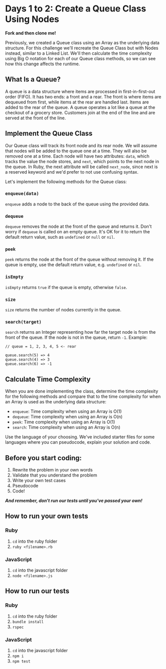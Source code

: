 # Days 1 to 2: Create a Queue Class Using Nodes

**Fork and then clone me!**

Previously, we created a Queue class using an Array as the underlying data structure. For this challenge we'll recreate the Queue Class but with Nodes instead, similar to a Linked List. We'll then calculate the time complexity using Big O notation for each of our Queue class methods, so we can see how this change affects the runtime.

## What Is a Queue?

A queue is a data structure where items are processed in first-in-first-out order (FIFO). It has two ends: a front and a rear. The front is where items are dequeued from first, while items at the rear are handled last. Items are added to the rear of the queue. A queue operates a lot like a queue at the checkout of a grocery store. Customers join at the end of the line and are served at the front of the line.

## Implement the Queue Class

Our Queue class will track its front node and its rear node. We will assume that nodes will be added to the queue one at a time. They will also be removed one at a time. Each node will have two attributes: `data`, which tracks the value the node stores, and `next`, which points to the next node in the queue. In Ruby, the next attribute will be called `next_node`, since next is a reserved keyword and we'd prefer to not use confusing syntax.

Let's implement the following methods for the Queue class:

### `enqueue(data)`

`enqueue` adds a node to the back of the queue using the provided data.

### `dequeue`

`dequeue` removes the node at the front of the queue and returns it. Don't worry if `dequeue` is called on an empty queue. It's OK for it to return the default return value, such as `undefined` or `null` or `nil`.

### `peek`

`peek` returns the node at the front of the queue without removing it. If the queue is empty, use the default return value, e.g. `undefined` or `nil`.

### `isEmpty`

`isEmpty` returns `true` if the queue is empty, otherwise `false`.

### `size`

`size` returns the number of nodes currently in the queue.

### `search(target)`

`search` returns an Integer representing how far the target node is from the front of the queue. If the node is not in the queue, return `-1`. Example:

```
// queue = 1, 2, 3, 4, 5 <- rear

queue.search(5) => 4
queue.search(4) => 3
queue.search(6) => -1
```

## Calculate Time Complexity

When you are done implementing the class, determine the time complexity for the following methods and compare that to the time complexity for when an Array is used as the underlying data structure:

* `enqueue`: Time complexity when using an Array is O(1)
* `dequeue`: Time complexity when using an Array is O(n) 
* `peek`: Time complexity when using an Array is O(1)
* `search`: Time complexity when using an Array is O(n)  

Use the language of your choosing. We've included starter files for some languages where you can pseudocode, explain your solution and code.

## Before you start coding:

1. Rewrite the problem in your own words
2. Validate that you understand the problem
3. Write your own test cases
4. Pseudocode
5. Code!

**_And remember, don't run our tests until you've passed your own!_**

## How to run your own tests

### Ruby

1. `cd` into the ruby folder
2. `ruby <filename>.rb`

### JavaScript

1. `cd` into the javascript folder
2. `node <filename>.js`

## How to run our tests

### Ruby

1. `cd` into the ruby folder
2. `bundle install`
3. `rspec`

### JavaScript

1. `cd` into the javascript folder
2. `npm i`
3. `npm test`
